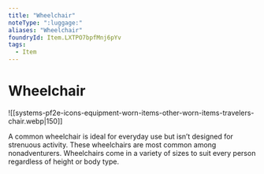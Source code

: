 ```yaml
---
title: "Wheelchair"
noteType: ":luggage:"
aliases: "Wheelchair"
foundryId: Item.LXTPO7bpfMnj6pYv
tags:
  - Item
---
```


# Wheelchair
![[systems-pf2e-icons-equipment-worn-items-other-worn-items-travelers-chair.webp|150]]

A common wheelchair is ideal for everyday use but isn’t designed for strenuous activity. These wheelchairs are most common among nonadventurers. Wheelchairs come in a variety of sizes to suit every person regardless of height or body type.
